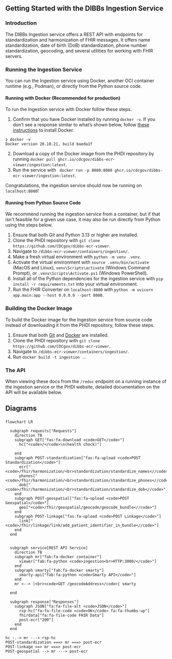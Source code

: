 ## Getting Started with the DIBBs Ingestion Service

### Introduction

The DIBBs Ingestion service offers a REST API with endpoints for standardization and harmonization of FHIR messages. It offers name standardization, date of birth (DoB) standardization, phone number standardization, geocoding, and several utilities for working with FHIR servers.

### Running the Ingestion Service

You can run the Ingestion service using Docker, another OCI container runtime (e.g., Podman), or directly from the Python source code.

#### Running with Docker (Recommended for production)

To run the Ingestion service with Docker follow these steps.

1. Confirm that you have Docker installed by running `docker -v`. If you don’t see a response similar to what’s shown below, follow [these instructions](https://docs.docker.com/get-docker/) to install Docker.

```
❯ docker -v
Docker version 20.10.21, build baeda1f
```

2. Download a copy of the Docker image from the PHDI repository by running `docker pull ghcr.io/cdcgov/dibbs-ecr-viewer/ingestion:latest`.
3. Run the service with ` docker run -p 8080:8080 ghcr.io/cdcgov/dibbs-ecr-viewer/ingestion:latest`.

Congratulations, the ingestion service should now be running on `localhost:8080`!

#### Running from Python Source Code

We recommend running the ingestion service from a container, but if that isn't feasible for a given use case, it may also be run directly from Python using the steps below.

1. Ensure that both Git and Python 3.13 or higher are installed.
2. Clone the PHDI repository with `git clone https://github.com/CDCgov/dibbs-ecr-viewer`.
3. Navigate to `/dibbs-ecr-viewer/containers/ingestion/`.
4. Make a fresh virtual environment with `python -m venv .venv`.
5. Activate the virtual environment with `source .venv/bin/activate` (MacOS and Linux), `venv\Scripts\activate` (Windows Command Prompt), or `.venv\Scripts\Activate.ps1` (Windows PowerShell).
6. Install all of the Python dependencies for the ingestion service with `pip install -r requirements.txt` into your virtual environment.
7. Run the FHIR Converter on `localhost:8080` with `python -m uvicorn app.main:app --host 0.0.0.0 --port 8080`.

### Building the Docker Image

To build the Docker image for the Ingestion service from source code instead of downloading it from the PHDI repository, follow these steps.

1. Ensure that both [Git](https://git-scm.com/book/en/v2/Getting-Started-Installing-Git) and [Docker](https://docs.docker.com/get-docker/) are installed.
2. Clone the PHDI repository with `git clone https://github.com/CDCgov/dibbs-ecr-viewer`.
3. Navigate to `/dibbs-ecr-viewer/containers/ingestion/`.
4. Run `docker build -t ingestion .`.

### The API

When viewing these docs from the `/redoc` endpoint on a running instance of the ingestion service or the PHDI website, detailed documentation on the API will be available below.

## Diagrams

###

```mermaid
flowchart LR

  subgraph requests["Requests"]
    direction TB
    subgraph GET["fas:fa-download <code>GET</code>"]
      hc["<code>/</code>\n(health check)"]

    end
    subgraph POST-standardization["fas:fa-upload <code>POST Standardization</code>"]
      ecr["<code>/fhir/harmonization/<br>standardization/standardize_names<//code>"]
      phones["<code>/fhir/harmonization/<br>standardization/standardize_phones<//code>"]
      dob["<code>/fhir/harmonization/<br>standardization/standardize_dob<//code>"]
    end
    subgraph POST-geospatial["fas:fa-upload <code>POST Geospatial</code>"]
      geo["<code>/fhir/geospatial/geocode/geocode_bundle<//code>"]
    end
    subgraph POST-linkage["fas:fa-upload <code>POST Linkage</code>"]
      link["<code>/fhir/linkage/link/add_patient_identifier_in_bundle<//code>"]
    end
  end


  subgraph service[REST API Service]
    direction TB
    subgraph mr["fab:fa-docker container"]
      viewer["fab:fa-python <code>ingestion<br>HTTP:3000/</code>"]
    end
    subgraph smarty["fab:fa-docker smarty"]
      smarty-api["fab:fa-python <code>Smarty API</code>"]
    end
    mr <--> |<br><code>GET /geocodeAddress</code>| smarty

  end

  subgraph response["Responses"]
    subgraph JSON["fa:fa-file-alt <code>JSON</code>"]
      rsp-hc["fa:fa-file-code <code>OK</code> fa:fa-thumbs-up"]
      fhirdata["fa:fa-file-code FHIR Data"]
	  post-ecr["200"]
    end
  end

hc -.-> mr -.-> rsp-hc
POST-standardization ===> mr ===> post-ecr
POST-linkage ==> mr ===> post-ecr
POST-geospatial --> mr ---> post-ecr
```
